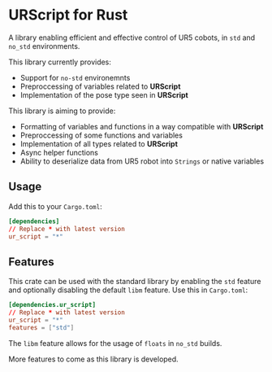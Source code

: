 # URScript for Rust

A library enabling efficient and effective control of UR5 cobots, in `std` and `no_std` environments.

This library currently provides:
* Support for `no-std` environemnts
* Preproccessing of variables related to **URScript**
* Implementation of the pose type seen in **URScript**

This library is aiming to provide:
* Formatting of variables and functions in a way compatible with **URScript**
* Preproccessing of some functions and variables
* Implementation of all types related to **URScript**
* Async helper functions
* Ability to deserialize data from UR5 robot into `Strings` or native variables

## Usage

Add this to your `Cargo.toml`:

```toml
[dependencies]
// Replace * with latest version
ur_script = "*"
```

## Features

This crate can be used with the standard library by enabling the `std` feature and optionally disabling the default `libm` feature. Use this in `Cargo.toml`:

```toml
[dependencies.ur_script]
// Replace * with latest version
ur_script = "*"
features = ["std"]
```

The `libm` feature allows for the usage of `floats` in `no_std` builds.

More features to come as this library is developed.
